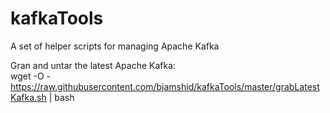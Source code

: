 # kafkaTools
A set of helper scripts for managing Apache Kafka

Gran and untar the latest Apache Kafka:  
  wget -O - https://raw.githubusercontent.com/bjamshid/kafkaTools/master/grabLatestKafka.sh | bash
